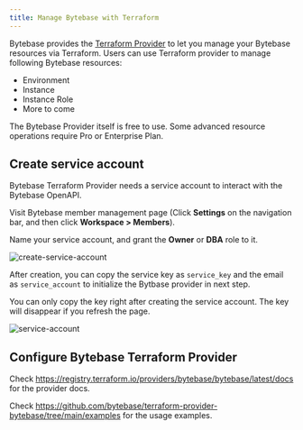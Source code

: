 ```yaml
---
title: Manage Bytebase with Terraform
---
```


Bytebase provides the [Terraform Provider](https://registry.terraform.io/providers/bytebase/bytebase) to let you manage your Bytebase resources via Terraform. Users can use Terraform provider to manage following Bytebase resources:

- Environment
- Instance
- Instance Role
- More to come

<hint-block type="info">
The Bytebase Provider itself is free to use. Some advanced resource operations require Pro or Enterprise Plan.

</hint-block>

## Create service account

Bytebase Terraform Provider needs a service account to interact with the Bytebase OpenAPI.

Visit Bytebase member management page (Click **Settings** on the navigation bar, and then click **Workspace > Members**).

Name your service account, and grant the **Owner** or **DBA** role to it.

![create-service-account](/docs/get-started/work-with-terraform/create-service-account.webp)

After creation, you can copy the service key as `service_key` and the email as `service_account` to initialize the Bytbase provider in next step.

<hint-block type="warning">

You can only copy the key right after creating the service account. The key will disappear if you refresh the page.

</hint-block>

![service-account](/docs/get-started/work-with-terraform/service-account.webp)

## Configure Bytebase Terraform Provider

Check https://registry.terraform.io/providers/bytebase/bytebase/latest/docs for the provider docs.

Check https://github.com/bytebase/terraform-provider-bytebase/tree/main/examples for the usage examples.
